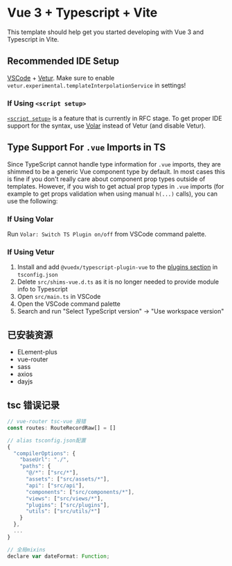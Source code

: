 # Vue 3 + Typescript + Vite

This template should help get you started developing with Vue 3 and Typescript in Vite.

## Recommended IDE Setup

[VSCode](https://code.visualstudio.com/) + [Vetur](https://marketplace.visualstudio.com/items?itemName=octref.vetur). Make sure to enable `vetur.experimental.templateInterpolationService` in settings!

### If Using `<script setup>`

[`<script setup>`](https://github.com/vuejs/rfcs/pull/227) is a feature that is currently in RFC stage. To get proper IDE support for the syntax, use [Volar](https://marketplace.visualstudio.com/items?itemName=johnsoncodehk.volar) instead of Vetur (and disable Vetur).

## Type Support For `.vue` Imports in TS

Since TypeScript cannot handle type information for `.vue` imports, they are shimmed to be a generic Vue component type by default. In most cases this is fine if you don't really care about component prop types outside of templates. However, if you wish to get actual prop types in `.vue` imports (for example to get props validation when using manual `h(...)` calls), you can use the following:

### If Using Volar

Run `Volar: Switch TS Plugin on/off` from VSCode command palette.

### If Using Vetur

1. Install and add `@vuedx/typescript-plugin-vue` to the [plugins section](https://www.typescriptlang.org/tsconfig#plugins) in `tsconfig.json`
2. Delete `src/shims-vue.d.ts` as it is no longer needed to provide module info to Typescript
3. Open `src/main.ts` in VSCode
4. Open the VSCode command palette
5. Search and run "Select TypeScript version" -> "Use workspace version"

## 已安装资源

- ELement-plus
- vue-router
- sass
- axios
- dayjs

## tsc 错误记录

```js
// vue-router tsc-vue 报错
const routes: RouteRecordRaw[] = []

// alias tsconfig.json配置
{
  "compilerOptions": {
    "baseUrl": "./",
    "paths": {
      "@/*": ["src/*"],
      "assets": ["src/assets/*"],
      "api": ["src/api"],
      "components": ["src/components/*"],
      "views": ["src/views/*"],
      "plugins": ["src/plugins"],
      "utils": ["src/utils/*"]
    }
  },
  ...
}

// 全局mixins
declare var dateFormat: Function;
```
